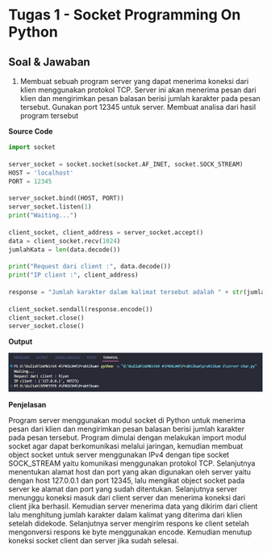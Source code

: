 # Tugas 1 - Socket Programming On Python
## Soal & Jawaban

1. Membuat sebuah program server yang dapat menerima koneksi dari klien menggunakan protokol TCP. Server ini akan menerima pesan dari klien dan mengirimkan pesan balasan berisi jumlah karakter pada pesan tersebut. Gunakan port 12345 untuk server. Membuat analisa dari hasil program tersebut 

**Source Code**

```python
import socket

server_socket = socket.socket(socket.AF_INET, socket.SOCK_STREAM)
HOST = 'localhost'
PORT = 12345

server_socket.bind((HOST, PORT))
server_socket.listen(1)
print("Waiting...")

client_socket, client_address = server_socket.accept()
data = client_socket.recv(1024)
jumlahKata = len(data.decode())

print("Request dari client :", data.decode())
print("IP client :", client_address)

response = "Jumlah karakter dalam kalimat tersebut adalah " + str(jumlahKata)

client_socket.sendall(response.encode())
client_socket.close()
server_socket.close()
```

**Output**

![alt text](output_server.png)

**Penjelasan**

Program server menggunakan modul socket di Python untuk menerima pesan dari klien dan mengirimkan pesan balasan berisi jumlah karakter pada pesan tersebut. Program dimulai dengan melakukan import modul socket agar dapat berkomunikasi melalui jaringan, kemudian membuat object socket untuk server menggunakan IPv4 dengan tipe socket SOCK_STREAM yaitu komunikasi menggunakan protokol TCP. Selanjutnya menentukan alamat host dan port yang akan digunakan oleh server yaitu dengan host 127.0.0.1 dan port 12345, lalu mengikat object socket pada server ke alamat dan port yang sudah ditentukan. Selanjutnya server menunggu koneksi masuk dari client server dan menerima koneksi dari client jika berhasil. Kemudian server menerima data yang dikirim dari client lalu menghitung jumlah karakter dalam kalimat yang diterima dari klien setelah didekode. Selanjutnya server mengirim respons ke client setelah mengonversi respons ke byte menggunakan encode. Kemudian menutup koneksi socket client dan server jika sudah selesai. 
